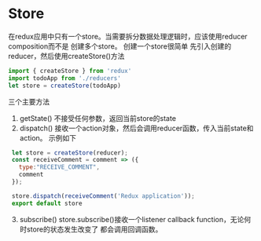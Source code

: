 # Store
在redux应用中只有一个store。当需要拆分数据处理逻辑时，应该使用reducer composition而不是
创建多个store。
创建一个store很简单
先引入创建的reducer，然后使用createStore()方法
```JavaScript
import { createStore } from 'redux'
import todoApp from './reducers'
let store = createStore(todoApp)
```
三个主要方法
1. getState()
 不接受任何参数，返回当前store的state
2. dispatch()
 接收一个action对象，然后会调用reducer函数，传入当前state和action。
 示例如下
 ```JavaScript
  let store = createStore(reducer);
  const receiveComment = comment => ({
    type:"RECEIVE_COMMENT",
    comment
  });

  store.dispatch(receiveComment('Redux application'));
  export default store
 ```
3. subscribe()
  store.subscribe()接收一个listener callback function，无论何时store的状态发生改变了
  都会调用回调函数。
